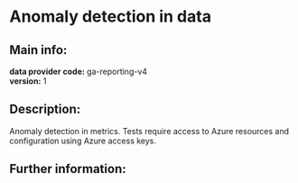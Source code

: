 # Anomaly detection in data  
## Main info:  
**data provider code:** ga-reporting-v4  
**version:** 1  
## Description:  
Anomaly detection in metrics. Tests require access to Azure resources and configuration using Azure access keys.  
## Further information:  

